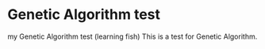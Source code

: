 Genetic Algorithm test
======

my Genetic Algorithm test (learning fish)
This is a test for Genetic Algorithm.
